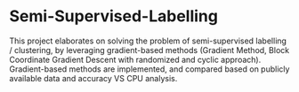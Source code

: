 # Semi-Supervised-Labelling
This project elaborates on solving the problem of semi-supervised labelling / clustering, by leveraging gradient-based methods (Gradient Method, Block Coordinate Gradient Descent with randomized and cyclic approach). Gradient-based methods are implemented, and compared based on publicly available data and accuracy VS CPU analysis.
